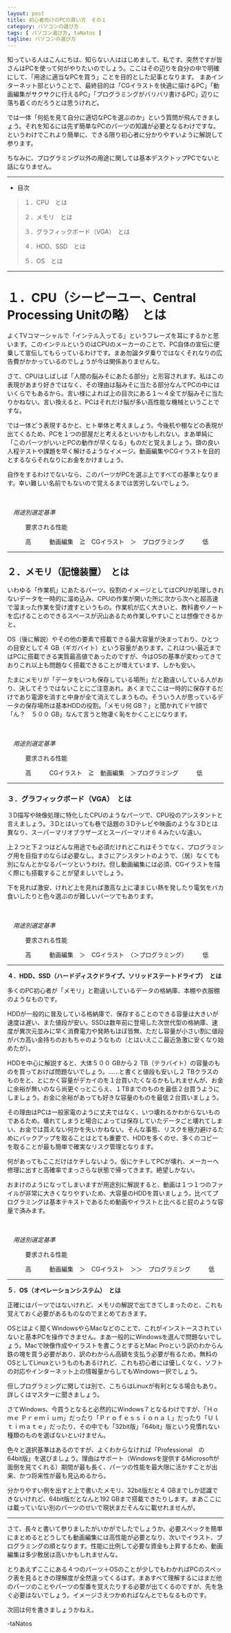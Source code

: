 ```yaml
---
layout: post
title: 初心者向けのPCの買い方　その１
category: パソコンの選び方
tags: [ パソコン選び方, taNatos ]
tagline: パソコンの選び方
---
```



知っている人はこんにちは、知らない人ははじめまして、私です。突然ですが皆さんはPCを使って何がやりたいのでしょう。ここはその辺りを自分の中で明確にして、「用途に適当なPCを買う」ことを目的とした記事となります。
まあインターネット部ということで、最終目的は「CGイラストを快適に描けるPC」「動画編集がサクサクに行えるPC」「プログラミングがバリバリ書けるPC」辺りに落ち着くのだろうとは思うけれど。

では一体「何処を見て自分に適切なPCを選ぶのか」という質問が飛んできましょう。それを知るには先ず簡単なPCのパーツの知識が必要となるわけですな。というわけでこれより簡単に、できる限り初心者に分かりやすいように解説して参ります。

ちなみに、プログラミング以外の用途に関しては基本デスクトップPCでないと話になりません。

----------




 - 目次


> １．CPU　とは
>
> ２．メモリ　とは
>
> ３．グラフィックボード（VGA）　とは
>
> ４．HDD、SSD　とは
>
> ５．OS　とは

----------


# １．CPU（シーピーユー、Central Processing Unitの略）　とは #

よくTVコマーシャルで「インテル入ってる」というフレーズを耳にするかと思います。このインテルというのはCPUのメーカーのことで、PC自体の宣伝に便乗して宣伝してもらっているわけです。まあ勿論タダ乗りではなくそれなりの広告費がかかっているのでしょうが今は関係ありませんな。

さて、CPUはしばしば「人間の脳みそにあたる部分」と形容されます。私はこの表現があまり好きではなく、その理由は脳みそに当たる部分なんてPCの中にはいくらでもあるから。言い様によれば上の目次にある１～４全てが脳みそに当たりかねない。言い換えると、PCはそれだけ脳が多い高性能な機械ということですな。

では一体どう表現するかと、ヒト単体と考えましょう。今後机や棚などの表現が出てくるため、PCを１つの部屋だと考えるといいかもしれない。まあ単純に「このパーツがいいとPCの動作が早くなる」ものだと覚えましょう。頭の良い人程テストや課題を早く解けるようなイメージ。動画編集やCGイラストを目的とするならそれなりにお金をかけましょう。

自作をするわけでないなら、このパーツがPCを選ぶ上ですべての基準となります。幸い難しい名前でもないので覚えるまでは苦労しないでしょう。

　

　*用途別選定基準*

　　　要求される性能

　　　高　　　動画編集　≧　CGイラスト　＞　プログラミング　　　低

----------

## ２．メモリ（記憶装置）　とは ##

いわゆる「作業机」にあたるパーツ。役割のイメージとしてはCPUが処理しきれないデータを一時的に溜め込み、CPUの作業が開いた所に次から次へと超高速で溜まった作業を受け渡すというもの。作業机が広く大きいと、教科書やノートを広げることのできるスペースが沢山あるため作業しやすいことは想像できるかと。

OS（後に解説）やその他の要素で搭載できる最大容量が決まっており、ひとつの目安として４ GB（ギガバイト）という容量があります。これはつい最近まではPCに搭載できる実質最高値であったのですが、今はOSの基準が変わってきておりこれ以上も問題なく搭載できることが増えています、しかも安い。

たまにメモリが「データをいつも保存している場所」だと勘違いしている人がおり、決してそうではないことにご注意あれ。あくまでここは一時的に保存するだけであり電源を消すと中身が全て消えてしまうもの。そういう人が思っているデータの保存場所は基本HDDの役割。「メモリ何 GB？」と聞かれてドヤ顔で「ん？　５００ GB」なんて言うと物凄く恥をかくことになります。


　

　*用途別選定基準*

　　　要求される性能

　　　高　　　CGイラスト　≧　動画編集　＞プログラミング　　　低

----------
### ３．グラフィックボード（VGA）　とは ###

３D描写や映像処理に特化したCPUのようなパーツで、CPU役のアシスタントと言えましょう。３Dとはいっても巷で話題の３Dテレビや映画のような３Dとは異なり、スーパーマリオブラザーズとスーパーマリオ６４みたいな違い。

上２つと下２つはどんな用途でも必須だけれどこれはそうでなく、プログラミング用を目指すのならば必要なし。まさにアシスタントのようで、（居）なくても別になんとかなるパーツというわけ。但し動画編集には必須、CGイラストを描く際にも搭載することが望ましいでしょう。

下を見れば激安、けれど上を見れば激高な上に凄まじい熱を発したり電気をバカ食いしたりと色々選ぶのが難しいパーツでもあります。

　

　*用途別選定基準*

　　　要求される性能

　　　高　　　動画編集　＞　CGイラスト　（＞プログラミング）　　　低

----------
**４．HDD、SSD（ハードディスクドライブ、ソリッドステートドライブ）　とは**


多くのPC初心者が「メモリ」と勘違いしているデータの格納庫、本棚や衣服棚のようなものです。

HDDが一般的に普及している格納庫で、保存することのできる容量は大きいが速度は遅い、また値段が安い。SSDは数年前に登場した次世代型の格納庫、速度が異次元並みに早く消費電力や発熱もほぼ皆無、ただし容量が小さい割に値段がバカ高い金持ちのおもちゃのようなもの（とはいえここ最近急激に安くなり始めたが）。

HDDを中心に解説すると、大体５００ GBから２ TB（テラバイト）の容量のものを買っておけば問題ないでしょう。……と書くと値段も安いし２ TBクラスのものをと、とにかく容量がデカイのを１台買いたくなるかもしれませんが、お金に余裕が無いのなら尚更ぐっとこらえ、１TBまでのものを最低２台買うようにしましょう。お金に余裕があっても好きな容量のものを最低２台買いましょう。

その理由はPCは一般家電のように丈夫ではなく、いつ壊れるかわからないものであるため。壊れてしまうと場合によっては保存していたデータごと壊れてしまい、お金では買えない何かを失いかねない。そんな事態、リスクを極力避けるためにバックアップを取ることはとても重要で、HDDを多くのせ、多くのコピーを取ることが最も簡単で確実なリスク管理となります。

何があってもここだけはケチしないよう。仮にケチしてPCが壊れ、メーカーへ修理に出すと高確率でまっさらな状態で帰ってきます。絶望しかない。

おまけのようになってしまいますが用途別に解説すると、動画は１つ１つのファイルが非常に大きくなりやすいため、大容量のHDDを買いましょう。比べてプログラミングは基本テキストであるため動画やイラストと比べると屁のような容量で済みます。

　


　*用途別選定基準*

　　　要求される性能

　　　高　　　動画編集　＞　CGイラスト　＞＞　プログラミング　　　低

----------
**５．OS（オペレーションシステム）　とは**

正確にはパーツではないけれど、メモリの解説で出てきてしまったのと、これも覚えておく必要があるものなのでまとめておきます。

OSとはよく聞くWindowsやらMacなどのことで、これがインストースされていないと基本PCを操作できません。まあ一般的にWindowsを選んで問題ないでしょう。Macで映像作成やイラストを書こうとするとMac Proという訳のわからん鉄の塊を買う必要があり、訳のわからん高額を支払う必要が有るため。無料のOSとしてLinuxというものもあるけれど、これも初心者には優しくなく、ソフトの対応やインターネット上の情報量からしてもWindows一択でしょう。

但しプログラミングに関しては別で、こちらはLinuxが有利となる場合もあり。詳しくはマスターに聞きましょう。

さてWindows、今買うとなると必然的にWindows７となるわけですが、「Ｈｏｍｅ Ｐｒｅｍｉｕｍ」だったり「Ｐｒｏｆｅｓｓｉｏｎａｌ」だったり「Ｕｌｔｉｍａｔｅ」だったり、その中でも「32bit版」「64bit」版という見慣れない種類のものを選ばないといけません。

色々と選択基準はあるのですが、よくわからなければ「Professional　の　64bit版」を選びましょう。理由はサポート（Windowsを提供するMicrosoftが面倒を見てくれる）期間が最も長く、パーツの性能を最大限に活かすことが出来、かつ将来性が最も見込めるから。

分かりやすい例を出すと上で書いたメモリ、32bit版だと４ GBまでしか認識できないけれど、64bit版だとなんと192 GBまで搭載できたりします。まあここには載っていない別のパーツのせいで現状まだそんなに載せれませんが。

----------
さて、長々と書いて参りましたがいかがでしたでしょうか。必要スペックを簡単にまとめるとどうしても動画編集には高性能が必要となり、次いでイラスト、プログラミングの順となります。性能に比例して必要な資金も上昇するため、動画編集は多少敷居は高いかもしれませんな。

とりあえずここにある４つのパーツ＋OSのことが少しでもわかればPCのスペック表を見るときの理解度が全然違ってくるはず。まあすべて理解するにはまだ他のパーツのことやパーツの型番を覚えたりする必要が出てくるのですが、先を急ぐ必要はないでしょう。イメージさえつかめればなんとでもなるものです。

次回は何を書きましょうかねえ。

-taNatos